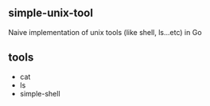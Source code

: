 simple-unix-tool
----------------

Naive implementation of unix tools (like shell, ls...etc) in Go


## tools

* cat
* ls
* simple-shell
